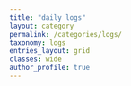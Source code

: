 ```yaml
---
title: "daily logs"
layout: category
permalink: /categories/logs/
taxonomy: logs
entries_layout: grid
classes: wide
author_profile: true
---
```



